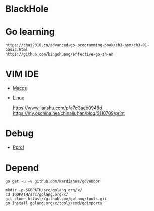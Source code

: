 BlackHole
==================

# Go learning
	https://chai2010.cn/advanced-go-programming-book/ch3-asm/ch3-01-basic.html
	https://github.com/bingohuang/effective-go-zh-en

# VIM IDE
- [Macos](http://blog.xuezheyoushi.com/2017/09/07/Mac-OSXVim%E6%90%AD%E5%BB%BAGolang%E5%BC%80%E5%8F%91%E7%8E%AF%E5%A2%83)

- [Linux]()

	https://www.jianshu.com/p/a7c3aeb0948d
	https://my.oschina.net/chinaliuhan/blog/3110709/print
	

# Debug
- [Pprof](http://io.upyun.com/2018/01/21/debug-golang-application-with-pprof-and-flame-graph/)

# Depend
	go get -u -v github.com/kardianos/govendor

	mkdir -p $GOPATH/src/golang.org/x/
	cd $GOPATH/src/golang.org/x/
	git clone https://github.com/golang/tools.git
	go install golang.org/x/tools/cmd/goimports
